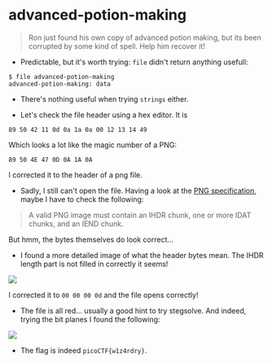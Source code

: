 # advanced-potion-making

> Ron just found his own copy of advanced potion making, but its been corrupted by some kind of spell. Help him recover it!

* Predictable, but it's worth trying: `file` didn't return anything usefull:

```
$ file advanced-potion-making
advanced-potion-making: data
```

* There's nothing useful when trying `strings` either.

* Let's check the file header using a hex editor. It is

```
89 50 42 11 0d 0a 1a 0a 00 12 13 14 49
```

Which looks a lot like the magic number of a PNG:

```
89 50 4E 47 0D 0A 1A 0A
```

I corrected it to the header of a png file.


* Sadly, I still can't open the file. Having a look at the [PNG specification](https://www.w3.org/TR/PNG-Chunks.html), maybe I have to check the following:

> A valid PNG image must contain an IHDR chunk, one or more IDAT chunks, and an IEND chunk.

But hmm, the bytes themselves do look correct...

* I found a more detailed image of what the header bytes mean. The IHDR length part is not filled in correctly it seems!

![](https://i.stack.imgur.com/hcIIO.png)

I corrected it to `00 00 00 0d` and the file opens correctly!

* The file is all red... usually a good hint to try stegsolve. And indeed, trying the bit planes I found the following:

![](https://i.imgur.com/0GlVNF7.png)

* The flag is indeed `picoCTF{w1z4rdry}`.

